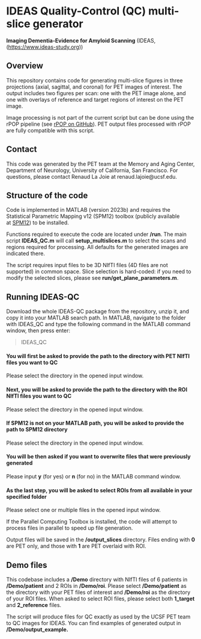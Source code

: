 
# IDEAS Quality-Control (QC) multi-slice generator

**Imaging Dementia-Evidence for Amyloid Scanning** (IDEAS,
(<https://www.ideas-study.org>))

## Overview

This repository contains code for generating multi-slice figures in
three projections (axial, sagittal, and coronal) for PET images of
interest. The output includes two figures per scan: one with the PET
image alone, and one with overlays of reference and target regions of
interest on the PET image.

Image processing is not part of the current script but can be done using
the rPOP pipeline (see [rPOP on
GitHub](https://github.com/LeoIacca/rPOP)). PET output files processed
with rPOP are fully compatible with this script.

## Contact

This code was generated by the PET team at the Memory and Aging Center,
Department of Neurology, University of California, San Francisco. For
questions, please contact Renaud La Joie at renaud.lajoie\@ucsf.edu.

## Structure of the code

Code is implemented in MATLAB (version 2023b) and requires the
Statistical Parametric Mapping v12 (SPM12) toolbox (publicly available
at [SPM12](https://www.fil.ion.ucl.ac.uk/spm/software/spm12/)) to be
installed.

Functions required to execute the code are located under **/run**. The
main script **IDEAS_QC.m** will call **setup_multislices.m** to select
the scans and regions required for processing. All defaults for the
generated images are indicated there.

The script requires input files to be 3D NIfTI files (4D files are not
supported) in common space. Slice selection is hard-coded: if you need
to modify the selected slices, please see
**run/get_plane_parameters.m**.

## Running IDEAS-QC

Download the whole IDEAS-QC package from the repository, unzip it, and
copy it into your MATLAB search path. In MATLAB, navigate to the folder
with IDEAS_QC and type the following command in the MATLAB command
window, then press enter:

> IDEAS_QC

#### You will first be asked to provide the path to the directory with PET NIfTI files you want to QC

Please select the directory in the opened input window.

#### Next, you will be asked to provide the path to the directory with the ROI NIfTI files you want to QC

Please select the directory in the opened input window.

#### If SPM12 is not on your MATLAB path, you will be asked to provide the path to SPM12 directory

Please select the directory in the opened input window.

#### You will be then asked if you want to overwrite files that were previously generated

Please input **y** (for yes) or **n** (for no) in the MATLAB command
window.

#### As the last step, you will be asked to select ROIs from all available in your specified folder

Please select one or multiple files in the opened input window.

If the Parallel Computing Toolbox is installed, the code will attempt to
process files in parallel to speed up file generation.

Output files will be saved in the **/output_slices** directory. Files
ending with **0** are PET only, and those with **1** are PET overlaid
with ROI.

## Demo files

This codebase includes a **/Demo** directory with NIfTI files of 6
patients in **/Demo/patient** and 2 ROIs in **/Demo/roi**. Please select
**/Demo/patient** as the directory with your PET files of interest and
**/Demo/roi** as the directory of your ROI files. When asked to select
ROI files, please select both **1_target** and **2_reference** files.

The script will produce files for QC exactly as used by the UCSF PET
team to QC images for IDEAS. You can find examples of generated output
in **/Demo/output_example.**
